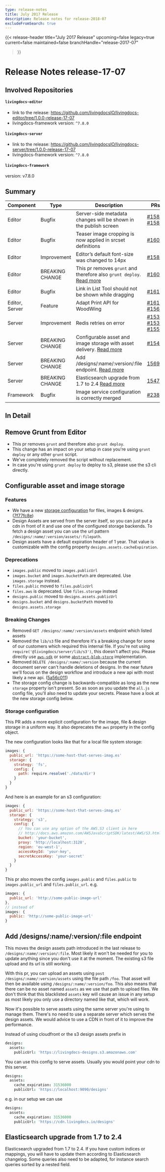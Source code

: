 ```yaml
---
type: release-notes
title: July 2017 Release
description: Release notes for release-2018-07
excludeFromSearch: true
---
```


{{< release-header 
  title="July 2017 Release"
  upcoming=false
  legacy=true
  current=false
  maintained=false
  branchHandle="release-2017-07"
>}}

# Release Notes release-17-07

## Involved Repositories

#### `livingdocs-editor`

- link to the release: https://github.com/livingdocsIO/livingdocs-editor/tree/1.0.0-release-17-07
- livingdocs-framework version: `^7.8.0`

#### `livingdocs-server`

- link to the release: https://github.com/livingdocsIO/livingdocs-server/tree/1.0.0-release-17-07
- livingdocs-framework version: `^7.8.0`

#### `livingdocs-framework`

version: v7.8.0

## Summary

Component | Type | Description | PRs | Issues
--- | --- | --- | --- | ---
Editor | Bugfix | Server-side metadata changes will be shown in the publish screen | [#1588](https://github.com/livingdocsIO/livingdocs-editor/pull/1588), [#1585](https://github.com/livingdocsIO/livingdocs-editor/pull/1585) | [#1325](https://github.com/livingdocsIO/livingdocs-planning/issues/1325), [#1261](https://github.com/livingdocsIO/livingdocs-planning/issues/1261)
Editor | Bugfix | Teaser image cropping is now applied in srcset definitions | [#1606](https://github.com/livingdocsIO/livingdocs-editor/pull/1606) | [#1258](https://github.com/livingdocsIO/livingdocs-planning/issues/1258)
Editor | Improvement | Editor’s default font-size was changed to 14px | [#1587](https://github.com/livingdocsIO/livingdocs-editor/pull/1587) | [#1029](https://github.com/livingdocsIO/livingdocs-planning/issues/1029)
Editor | BREAKING CHANGE | This pr removes `grunt` and therefore also `grunt deploy`. [Read more](#remove-grunt-from-editor) | [#1608](https://github.com/livingdocsIO/livingdocs-editor/pull/1608) | -
Editor | Bugfix | Link in List Tool should not be shown while dragging | [#1615](https://github.com/livingdocsIO/livingdocs-editor/pull/1615) | [#1224](https://github.com/livingdocsIO/livingdocs-planning/issues/1224)
Editor, Server | Feature | Adapt Print API for WoodWing | [#1611](https://github.com/livingdocsIO/livingdocs-editor/pull/1611), [#1567](https://github.com/livingdocsIO/livingdocs-server/pull/1567) | -
Server | Improvement | Redis retries on error | [#1534](https://github.com/livingdocsIO/livingdocs-server/pull/1534), [#1530](https://github.com/livingdocsIO/livingdocs-server/pull/1530), [#1552](https://github.com/livingdocsIO/livingdocs-server/pull/1552) | [#1231](https://github.com/livingdocsIO/livingdocs-planning/issues/1231)
Server | BREAKING CHANGE | Configurable asset and image storage with asset delivery. [Read more](#configurable-asset-and-image-storage) | [#1546](https://github.com/livingdocsIO/livingdocs-server/pull/1546) | [#1222](https://github.com/livingdocsIO/livingdocs-planning/issues/1222)
Server | BREAKING CHANGE | Add /designs/:name/:version/:file endpoint. [Read more](#add-designsnameversionfile-endpoint) | [1569](https://github.com/livingdocsIO/livingdocs-server/pull/1569) | -
Server | BREAKING CHANGE | Elasticsearch upgrade from 1.7 to 2.4 [Read more](#elasticsearch-upgrade-from-17-to-24) | [1547](https://github.com/livingdocsIO/livingdocs-server/pull/1547) | [#1281](https://github.com/livingdocsIO/livingdocs-planning/issues/1281)
Framework | Bugfix | Image service configuration is correctly merged | [#238](https://github.com/livingdocsIO/livingdocs-framework/pull/238) | [#1229](https://github.com/livingdocsIO/livingdocs-planning/issues/1229), [#1216](https://github.com/livingdocsIO/livingdocs-planning/issues/1216)


## In Detail

## Remove Grunt from Editor

- This pr removes `grunt` and therefore also `grunt deploy`.
- This change has an impact on your setup in case you're using `grunt deploy` or any other `grunt` script.
- We've completely removed the script without replacement.
- In case you're using `grunt deploy` to deploy to s3, please use the s3 cli directly.

## Configurable asset and image storage

### Features
  - We have a new [storage configuration](#user-content-storage-configuration) for files, images & designs. ([7f77fc8e](https://github.com/livingdocsIO/livingdocs-server/commit/7f77fc8e))
  - Design Assets are served from the server itself, so you can just put a cdn in front of it and use one of the configured storage backends. To fetch a design asset you can use the url pattern `/designs/:name/:version/assets/:filepath`.
  - Design assets have a default expiration header of 1 year. That value is customizable with the config property `designs.assets.cacheExpiration`.

### Deprecations
  - `images.public` moved to `images.publicUrl`
  - `images.bucket` and `images.bucketPath` are deprecated. Use `images.storage` instead.
  - `files.public` moved to `files.publicUrl`
  - `files.aws` is deprecated. Use `files.storage` instead
  - `designs.public` moved to `designs.assets.publicUrl`
  - `designs.bucket` and `designs.bucketPath` moved to `designs.assets.storage`

### Breaking Changes
  - Removed `GET /designs/:name/:version/assets` endpoint which listed assets
  - Removed the `lib/s3` file and therefore it's a breaking change for some of our customers which required this internal file. If you're not using `require('@livingdocs/server/lib/s3')`, this doesn't affect you. Please directly use [`aws-sdk`](https://npm.im/aws-sdk) or some [`abstract-blob-store`](https://npm.im/abstract-blob-store) implementation.
  - Removed `DELETE /designs/:name/:version` because the current document server can't handle deletions of designs. In the near future we'll focus on the design workflow and introduce a new api with most likely a new api. ([5a56c011](https://github.com/livingdocsIO/livingdocs-server/commit/5a56c011))
  - The storage config change is backwards-compatible as long as the new `storage` property isn't present. So as soon as you update the `all.js` config file, you'll also need to update your secrets. Please have a look at the new storage config below.

### Storage configuration
  This PR adds a more explicit configuration for the image, file & design storage in a uniform way.
  It also deprecates the `aws` property in the config object.

  The new configuration looks like that for a local file system storage:
  ```js
  images: {
    public_url: 'https://some-host-that-serves-imag.es'
    storage: {
      strategy: 'fs',
      config: {
        path: require.resolve('./data/dir')
      }
    }
  }
  ```

  And here is an example for an s3 configuration:
  ```js
  images: {
    public_url: 'https://some-host-that-serves-imag.es'
    storage: {
      strategy: 's3',
      config: {
        // You can use any option of the AWS.S3 client in here
        // http://docs.aws.amazon.com/AWSJavaScriptSDK/latest/AWS/S3.html#constructor_details
        bucket: 'your-bucket',
        proxy: 'http://localhost:3128',
        region: 'eu-west-1',
        accessKeyId: 'your-key',
        secretAccessKey: 'your-secret'
      }
    }
  }
  ```

  This pr also moves the config `images.public` and `files.public` to `images.public_url` and `files.public_url`.
  e.g.
  ```js
  images: {
    public_url: 'http://some-public-image-url'
  },
  // instead of
  images: {
    public: 'http://some-public-image-url'
  }
  ```

## Add /designs/:name/:version/:file endpoint

This moves the design assets path introduced in the last release to `/designs/:name/:version/:file`. Most likely it won't be needed for you to update anything since you don't use it at the moment. The existing s3 file upload and its url is still working.

With this pr, you can upload an assets using `post /designs/:name/:version/assets` using the file path `/foo`. That asset will then be available using `/designs/:name/:version/foo`. This also means that there can be no asset named `assets` as we use that path to upload files. We don't think that this blacklisted `assets` key will cause an issue in any setup as most likely you only use a directory named like that, which will work.

Now it's possible to serve assets using the same server you're using to manage them. There's no need to use a separate server which serves the design assets. We would advice to use a CDN in front of it to improve the performance.

Instead of using cloudfront or the s3 design assets prefix in
```coffee
designs:
  assets:
    publicUrl: 'https://livingdocs-designs.s3.amazonaws.com'
```

You can use this config to serve assets.
Usually you would point your cdn to this server.
```coffee
designs:
  assets:
    cache_expiration: 31536000
    publicUrl: 'https://localhost:9090/designs'
```

e.g. in our setup we can use
```coffee
designs:
  assets:
    cache_expiration: 31536000
    publicUrl: 'https://cdn.livingdocs.io/designs'
```

## Elasticsearch upgrade from 1.7 to 2.4

Elasticsearch upgraded from 1.7 to 2.4. If you have custom indices or mappings, you will have to update them according to Elasticsearch changelog. Some queries also need to be adapted, for instance search queries sorted by a nested field.
